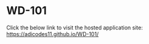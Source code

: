 # WD-101
Click the below link to visit the hosted application site: 
https://adicodes11.github.io/WD-101/
